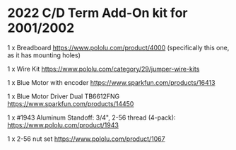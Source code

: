 # 2022 C/D Term Add-On kit for 2001/2002

  1 x Breadboard https://www.pololu.com/product/4000 (specifically this one, as it has mounting holes)
  
  1 x Wire Kit https://www.pololu.com/category/29/jumper-wire-kits
  
  1 x Blue Motor with encoder https://www.sparkfun.com/products/16413
  
  1 x Blue Motor Driver Dual TB6612FNG https://www.sparkfun.com/products/14450
  
  1 x #1943 Aluminum Standoff: 3/4", 2-56 thread (4-pack): https://www.pololu.com/product/1943
  
  1 x 2-56 nut set https://www.pololu.com/product/1067




